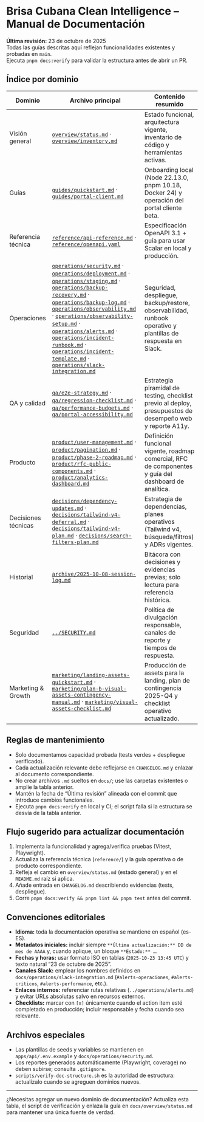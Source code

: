 # Brisa Cubana Clean Intelligence – Manual de Documentación

**Última revisión:** 23 de octubre de 2025  
Todas las guías descritas aquí reflejan funcionalidades existentes y probadas en `main`.  
Ejecuta `pnpm docs:verify` para validar la estructura antes de abrir un PR.

## Índice por dominio

| Dominio             | Archivo principal                                                                                                                                                                                                                                                                                                                                                                                                                                                                                                                                                                                                                                                                                        | Contenido resumido                                                                                           |
| ------------------- | -------------------------------------------------------------------------------------------------------------------------------------------------------------------------------------------------------------------------------------------------------------------------------------------------------------------------------------------------------------------------------------------------------------------------------------------------------------------------------------------------------------------------------------------------------------------------------------------------------------------------------------------------------------------------------------------------------- | ------------------------------------------------------------------------------------------------------------ |
| Visión general      | [`overview/status.md`](overview/status.md) · [`overview/inventory.md`](overview/inventory.md)                                                                                                                                                                                                                                                                                                                                                                                                                                                                                                                                                                                                            | Estado funcional, arquitectura vigente, inventario de código y herramientas activas.                         |
| Guías               | [`guides/quickstart.md`](guides/quickstart.md) · [`guides/portal-client.md`](guides/portal-client.md)                                                                                                                                                                                                                                                                                                                                                                                                                                                                                                                                                                                                    | Onboarding local (Node 22.13.0, pnpm 10.18, Docker 24) y operación del portal cliente beta.                  |
| Referencia técnica  | [`reference/api-reference.md`](reference/api-reference.md) · [`reference/openapi.yaml`](reference/openapi.yaml)                                                                                                                                                                                                                                                                                                                                                                                                                                                                                                                                                                                          | Especificación OpenAPI 3.1 + guía para usar Scalar en local y producción.                                    |
| Operaciones         | [`operations/security.md`](operations/security.md) · [`operations/deployment.md`](operations/deployment.md) · [`operations/staging.md`](operations/staging.md) · [`operations/backup-recovery.md`](operations/backup-recovery.md) · [`operations/backup-log.md`](operations/backup-log.md) · [`operations/observability.md`](operations/observability.md) · [`operations/observability-setup.md`](operations/observability-setup.md) · [`operations/alerts.md`](operations/alerts.md) · [`operations/incident-runbook.md`](operations/incident-runbook.md) · [`operations/incident-template.md`](operations/incident-template.md) · [`operations/slack-integration.md`](operations/slack-integration.md) | Seguridad, despliegue, backup/restore, observabilidad, runbook operativo y plantillas de respuesta en Slack. |
| QA y calidad        | [`qa/e2e-strategy.md`](qa/e2e-strategy.md) · [`qa/regression-checklist.md`](qa/regression-checklist.md) · [`qa/performance-budgets.md`](qa/performance-budgets.md) · [`qa/portal-accessibility.md`](qa/portal-accessibility.md)                                                                                                                                                                                                                                                                                                                                                                                                                                                                          | Estrategia piramidal de testing, checklist previo al deploy, presupuestos de desempeño web y reporte A11y.   |
| Producto            | [`product/user-management.md`](product/user-management.md) · [`product/pagination.md`](product/pagination.md) · [`product/phase-2-roadmap.md`](product/phase-2-roadmap.md) · [`product/rfc-public-components.md`](product/rfc-public-components.md) · [`product/analytics-dashboard.md`](product/analytics-dashboard.md)                                                                                                                                                                                                                                                                                                                                                                                 | Definición funcional vigente, roadmap comercial, RFC de componentes y guía del dashboard de analítica.       |
| Decisiones técnicas | [`decisions/dependency-updates.md`](decisions/dependency-updates.md) · [`decisions/tailwind-v4-deferral.md`](decisions/tailwind-v4-deferral.md) · [`decisions/tailwind-v4-plan.md`](decisions/tailwind-v4-plan.md) · [`decisions/search-filters-plan.md`](decisions/search-filters-plan.md)                                                                                                                                                                                                                                                                                                                                                                                                              | Estrategia de dependencias, planes operativos (Tailwind v4, búsqueda/filtros) y ADRs vigentes.               |
| Historial           | [`archive/2025-10-08-session-log.md`](archive/2025-10-08-session-log.md)                                                                                                                                                                                                                                                                                                                                                                                                                                                                                                                                                                                                                                 | Bitácora con decisiones y evidencias previas; solo lectura para referencia histórica.                        |
| Seguridad           | [`../SECURITY.md`](../SECURITY.md)                                                                                                                                                                                                                                                                                                                                                                                                                                                                                                                                                                                                                                                                       | Política de divulgación responsable, canales de reporte y tiempos de respuesta.                              |
| Marketing & Growth  | [`marketing/landing-assets-quickstart.md`](marketing/landing-assets-quickstart.md) · [`marketing/plan-b-visual-assets-contingency-manual.md`](marketing/plan-b-visual-assets-contingency-manual.md) · [`marketing/visual-assets-checklist.md`](marketing/visual-assets-checklist.md)                                                                                                                                                                                                                                                                                                                                                                                                                     | Producción de assets para la landing, plan de contingencia 2025-Q4 y checklist operativo actualizado.        |

## Reglas de mantenimiento

- Solo documentamos capacidad probada (tests verdes + despliegue verificado).
- Cada actualización relevante debe reflejarse en `CHANGELOG.md` y enlazar al documento correspondiente.
- No crear archivos `.md` sueltos en `docs/`; use las carpetas existentes o amplíe la tabla anterior.
- Mantén la fecha de “Última revisión” alineada con el commit que introduce cambios funcionales.
- Ejecuta `pnpm docs:verify` en local y CI; el script falla si la estructura se desvía de la tabla anterior.

## Flujo sugerido para actualizar documentación

1. Implementa la funcionalidad y agrega/verifica pruebas (Vitest, Playwright).
2. Actualiza la referencia técnica (`reference/`) y la guía operativa o de producto correspondiente.
3. Refleja el cambio en `overview/status.md` (estado general) y en el `README.md` raíz si aplica.
4. Añade entrada en `CHANGELOG.md` describiendo evidencias (tests, despliegue).
5. Corre `pnpm docs:verify && pnpm lint && pnpm test` antes del commit.

## Convenciones editoriales

- **Idioma:** toda la documentación operativa se mantiene en español (es-ES).
- **Metadatos iniciales:** incluir siempre `**Última actualización:** DD de mes de AAAA` y, cuando aplique, un bloque `**Estado:** …`.
- **Fechas y horas:** usar formato ISO en tablas (`2025-10-23 13:45 UTC`) y texto natural “23 de octubre de 2025”.
- **Canales Slack:** emplear los nombres definidos en `docs/operations/slack-integration.md` (`#alerts-operaciones`, `#alerts-criticos`, `#alerts-performance`, etc.).
- **Enlaces internos:** referenciar rutas relativas (`../operations/alerts.md`) y evitar URLs absolutas salvo en recursos externos.
- **Checklists:** marcar con `[x]` únicamente cuando el action item esté completado en producción; incluir responsable y fecha cuando sea relevante.

## Archivos especiales

- Las plantillas de seeds y variables se mantienen en `apps/api/.env.example` y `docs/operations/security.md`.
- Los reportes generados automáticamente (Playwright, coverage) no deben subirse; consulta `.gitignore`.
- `scripts/verify-doc-structure.sh` es la autoridad de estructura: actualízalo cuando se agreguen dominios nuevos.

---

¿Necesitas agregar un nuevo dominio de documentación? Actualiza esta tabla, el script de verificación y enlaza la guía en `docs/overview/status.md` para mantener una única fuente de verdad.
